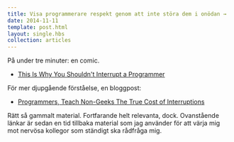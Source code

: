 ```yaml
---
title: Visa programmerare respekt genom att inte störa dem i onödan →
date: 2014-11-11
template: post.html
layout: single.hbs
collection: articles
---
```

På under tre minuter: en comic.

 * [This Is Why You Shouldn't Interrupt a Programmer](http://heeris.id.au/2013/this-is-why-you-shouldnt-interrupt-a-programmer/)

För mer djupgående förståelse, en bloggpost:

 * [Programmers, Teach Non-Geeks The True Cost of Interruptions](http://www.daedtech.com/programmers-teach-non-geeks-the-true-cost-of-interruptions)

Rätt så gammalt material. Fortfarande helt relevanta, dock. Ovanstående länkar är sedan en tid tillbaka material som jag använder för att värja mig mot nervösa kollegor som ständigt ska rådfråga mig.